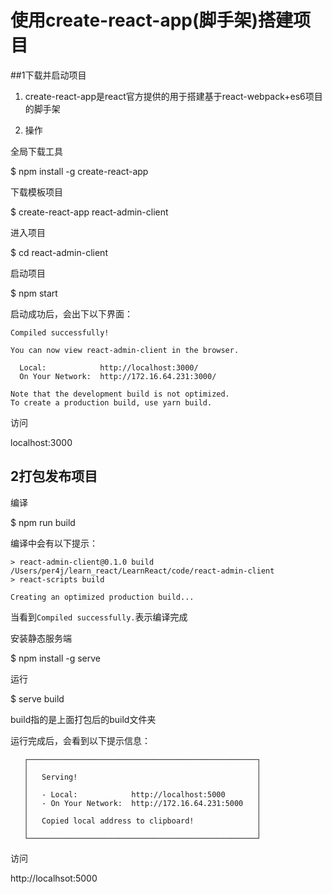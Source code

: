 # 使用create-react-app(脚手架)搭建项目

##1下载并启动项目

1) create-react-app是react官方提供的用于搭建基于react-webpack+es6项目的脚手架

2) 操作

全局下载工具

$ npm install -g create-react-app

下载模板项目

$ create-react-app react-admin-client

进入项目

$ cd react-admin-client

启动项目

$ npm start

启动成功后，会出下以下界面：

```shell
Compiled successfully!

You can now view react-admin-client in the browser.

  Local:            http://localhost:3000/
  On Your Network:  http://172.16.64.231:3000/

Note that the development build is not optimized.
To create a production build, use yarn build.
```

访问

localhost:3000

## 2打包发布项目

编译

$ npm run build

编译中会有以下提示：

```shell
> react-admin-client@0.1.0 build /Users/per4j/learn_react/LearnReact/code/react-admin-client
> react-scripts build

Creating an optimized production build...
```

当看到`Compiled successfully.`表示编译完成

安装静态服务端

$ npm install -g serve

运行

$ serve build

build指的是上面打包后的build文件夹

运行完成后，会看到以下提示信息：

```shell
   ┌───────────────────────────────────────────────────┐
   │                                                   │
   │   Serving!                                        │
   │                                                   │
   │   - Local:            http://localhost:5000       │
   │   - On Your Network:  http://172.16.64.231:5000   │
   │                                                   │
   │   Copied local address to clipboard!              │
   │                                                   │
   └───────────────────────────────────────────────────┘
```

访问

http://localhsot:5000
